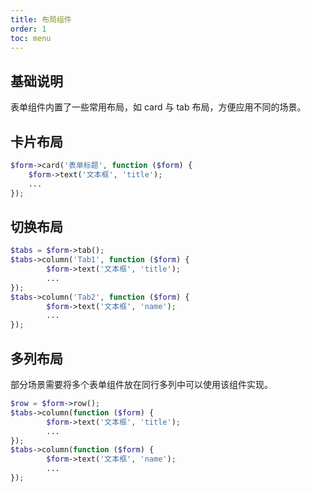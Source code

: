 ```yaml
---
title: 布局组件
order: 1
toc: menu
---
```


## 基础说明

表单组件内置了一些常用布局，如 card 与 tab 布局，方便应用不同的场景。

## 卡片布局

```php
$form->card('表单标题', function ($form) {
    $form->text('文本框', 'title');
    ...
});
```

## 切换布局

```php
$tabs = $form->tab();
$tabs->column('Tab1', function ($form) {
        $form->text('文本框', 'title');
        ...
});
$tabs->column('Tab2', function ($form) {
        $form->text('文本框', 'name');
        ...
});
```

## 多列布局

部分场景需要将多个表单组件放在同行多列中可以使用该组件实现。

```php
$row = $form->row();
$tabs->column(function ($form) {
        $form->text('文本框', 'title');
        ...
});
$tabs->column(function ($form) {
        $form->text('文本框', 'name');
        ...
});
```
